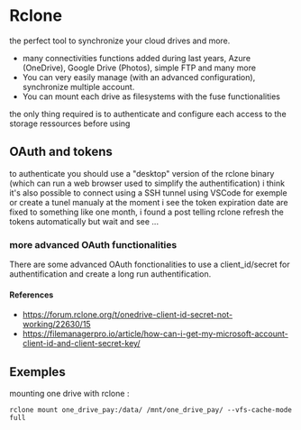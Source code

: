 # Rclone

the perfect tool to synchronize your cloud drives and more.

* many connectivities functions added during last years, Azure (OneDrive), Google Drive (Photos), simple FTP and many more
* You can very easily manage (with an advanced configuration), synchronize multiple account.
* You can mount each drive as filesystems with the fuse functionalities

the only thing required is to authenticate and configure each access to the storage ressources before using
## OAuth and tokens

to authenticate you should use a "desktop" version of the rclone binary (which can run a web browser used to simplify the authentification)
i think it's also possible to connect using a SSH tunnel using VSCode for exemple or create a tunel manualy
at the moment i see the token expiration date are fixed to something like one month, i found a post telling rclone refresh the tokens automatically but wait and see ...
### more advanced OAuth functionalities

There are some advanced OAuth fonctionalities to use a client_id/secret for authentification and create a long run authentification.

#### References

* https://forum.rclone.org/t/onedrive-client-id-secret-not-working/22630/15
* https://filemanagerpro.io/article/how-can-i-get-my-microsoft-account-client-id-and-client-secret-key/
## Exemples
mounting one drive with rclone :

````
rclone mount one_drive_pay:/data/ /mnt/one_drive_pay/ --vfs-cache-mode full
````


